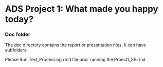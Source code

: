 # ADS Project 1: What made you happy today?
### Doc folder

The doc directory contains the report or presentation files. It can have subfolders.  

Please Run Text_Processing.rmd file prior running the Proect1_SF.rmd
